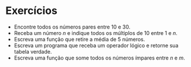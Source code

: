 # Exercícios

* Encontre todos os números pares entre 10 e 30.
* Receba um número _n_ e indique todos os múltiplos de 10 entre 1 e _n_.
* Escreva uma função que retire a média de 5 números.
* Escreva um programa que receba um operador lógico e retorne sua tabela verdade.
* Escreva uma função que some todos os números ímpares entre _n_ e _m_.